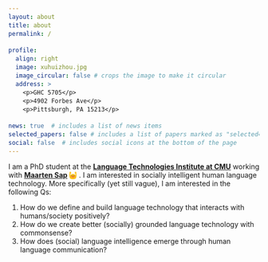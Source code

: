 ```yaml
---
layout: about
title: about
permalink: /

profile:
  align: right
  image: xuhuizhou.jpg
  image_circular: false # crops the image to make it circular
  address: >
    <p>GHC 5705</p>
    <p>4902 Forbes Ave</p>
    <p>Pittsburgh, PA 15213</p>

news: true  # includes a list of news items
selected_papers: false # includes a list of papers marked as "selected={true}"
social: false  # includes social icons at the bottom of the page
---
```


I am a PhD student at the [**Language Technologies Institute at CMU**](https://www.lti.cs.cmu.edu/) working with [**Maarten Sap**](http://maartensap.com/) 
<img src="/assets/img/blob_cheer.png"
     alt="Markdown Monster icon"
     width="3%" height="3%"
     style="vertical-align:middle;" />
. I am interested in socially intelligent human language technology. More specifically (yet still vague), I am interested in the following Qs:
<ol class="gradient-list">
  <li class="frontq" data-emoji="📢">How do we define and build language technology that interacts with humans/society positively?</li>
  <li class="frontq" data-emoji="🧱">How do we create better (socially) grounded language technology with commonsense?</li>
  <li class="frontq" data-emoji="💬">How does (social) language intelligence emerge through human language communication?</li>
</ol>
